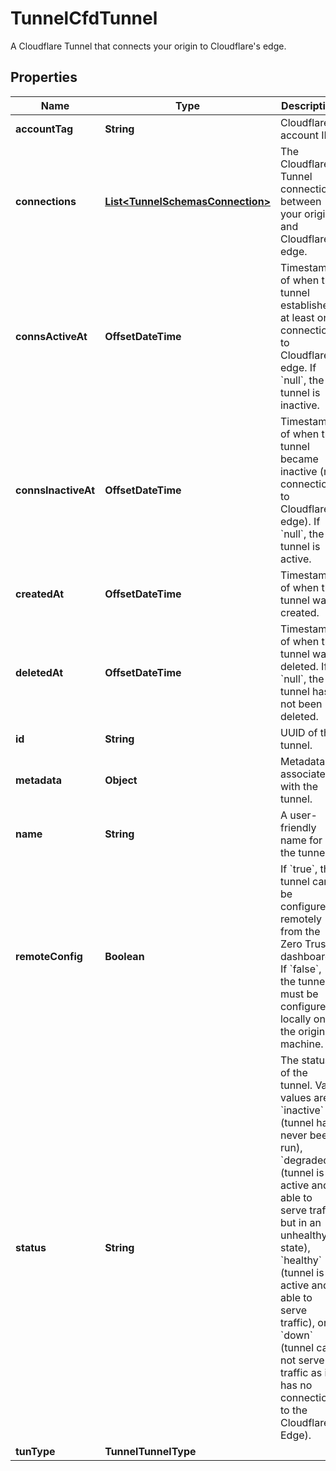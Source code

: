 

# TunnelCfdTunnel

A Cloudflare Tunnel that connects your origin to Cloudflare's edge.

## Properties

| Name | Type | Description | Notes |
|------------ | ------------- | ------------- | -------------|
|**accountTag** | **String** | Cloudflare account ID |  [optional] |
|**connections** | [**List&lt;TunnelSchemasConnection&gt;**](TunnelSchemasConnection.md) | The Cloudflare Tunnel connections between your origin and Cloudflare&#39;s edge. |  [optional] |
|**connsActiveAt** | **OffsetDateTime** | Timestamp of when the tunnel established at least one connection to Cloudflare&#39;s edge. If &#x60;null&#x60;, the tunnel is inactive. |  [optional] |
|**connsInactiveAt** | **OffsetDateTime** | Timestamp of when the tunnel became inactive (no connections to Cloudflare&#39;s edge). If &#x60;null&#x60;, the tunnel is active. |  [optional] |
|**createdAt** | **OffsetDateTime** | Timestamp of when the tunnel was created. |  [optional] |
|**deletedAt** | **OffsetDateTime** | Timestamp of when the tunnel was deleted. If &#x60;null&#x60;, the tunnel has not been deleted. |  [optional] |
|**id** | **String** | UUID of the tunnel. |  [optional] [readonly] |
|**metadata** | **Object** | Metadata associated with the tunnel. |  [optional] |
|**name** | **String** | A user-friendly name for the tunnel. |  [optional] |
|**remoteConfig** | **Boolean** | If &#x60;true&#x60;, the tunnel can be configured remotely from the Zero Trust dashboard. If &#x60;false&#x60;, the tunnel must be configured locally on the origin machine. |  [optional] |
|**status** | **String** | The status of the tunnel. Valid values are &#x60;inactive&#x60; (tunnel has never been run), &#x60;degraded&#x60; (tunnel is active and able to serve traffic but in an unhealthy state), &#x60;healthy&#x60; (tunnel is active and able to serve traffic), or &#x60;down&#x60; (tunnel can not serve traffic as it has no connections to the Cloudflare Edge). |  [optional] |
|**tunType** | **TunnelTunnelType** |  |  [optional] |



